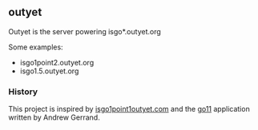 ## outyet
Outyet is the server powering isgo*.outyet.org

Some examples:
 - isgo1point2.outyet.org
 - isgo1.5.outyet.org

### History
This project is inspired by [isgo1point1outyet.com](isgo1point1outyet.com) and the [go11](http://github.com/nf/go11) application written by Andrew Gerrand.
